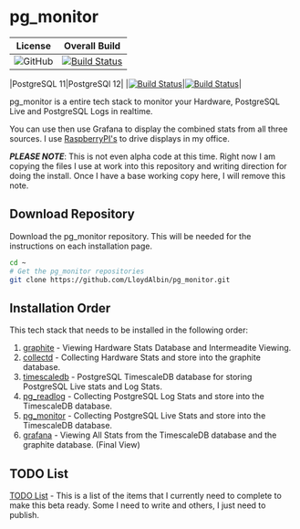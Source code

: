 # pg_monitor

|License|Overall Build|
|:---:|:---:|
|![GitHub](https://img.shields.io/github/license/LloydAlbin/pg_monitor)|[![Build Status](https://www.travis-ci.org/LloydAlbin/pg_monitor.svg?branch=master)](https://www.travis-ci.org/LloydAlbin/pg_monitor/builds)

|PostgreSQL 11|PostgreSQl 12|
|[![Build Status](https://travis-matrix-badges.herokuapp.com/repos/LloydAlbin/pg_monitor/branches/master/1)](https://www.travis-ci.org/LloydAlbin/pg_monitor/builds)|[![Build Status](https://travis-matrix-badges.herokuapp.com/repos/LloydAlbin/pg_monitor/branches/master/2)](https://www.travis-ci.org/LloydAlbin/pg_monitor/builds)|

pg_monitor is a entire tech stack to monitor your Hardware, PostgreSQL Live and PostgreSQL Logs in realtime.

You can use then use Grafana to display the combined stats from all three sources. I use [RaspberryPI's](https://www.raspberrypi.org/) to drive displays in my office.

**_PLEASE NOTE_**: This is not even alpha code at this time. Right now I am copying the files I use at work into this repository and writing direction for doing the install. Once I have a base working copy here, I will remove this note.

## Download Repository

Download the pg_monitor repository. This will be needed for the instructions on each installation page.

```bash
cd ~
# Get the pg_monitor repositories
git clone https://github.com/LloydAlbin/pg_monitor.git
```

## Installation Order

This tech stack that needs to be installed in the following order:

1. [graphite](/graphite/README.md) - Viewing Hardware Stats Database and Intermeadite Viewing.
1. [collectd](/collectd/README.md) - Collecting Hardware Stats and store into the graphite database.
1. [timescaledb](/timescaledb/README.md) - PostgreSQL TimescaleDB database for storing PostgreSQL Live stats and Log Stats.
1. [pg_readlog](/pg_readlog/README.md) - Collecting PostgreSQL Log Stats and store into the TimescaleDB database.
1. [pg_monitor](/pg_monitor/README.md) - Collecting PostgreSQL Live Stats and store into the TimescaleDB database.
1. [grafana](/grafana/README.md) - Viewing All Stats from the TimescaleDB database and the graphite database. (Final View)

## TODO List

[TODO List](/TODO.md) - This is a list of the items that I currently need to complete to make this beta ready. Some I need to write and others, I just need to publish.
